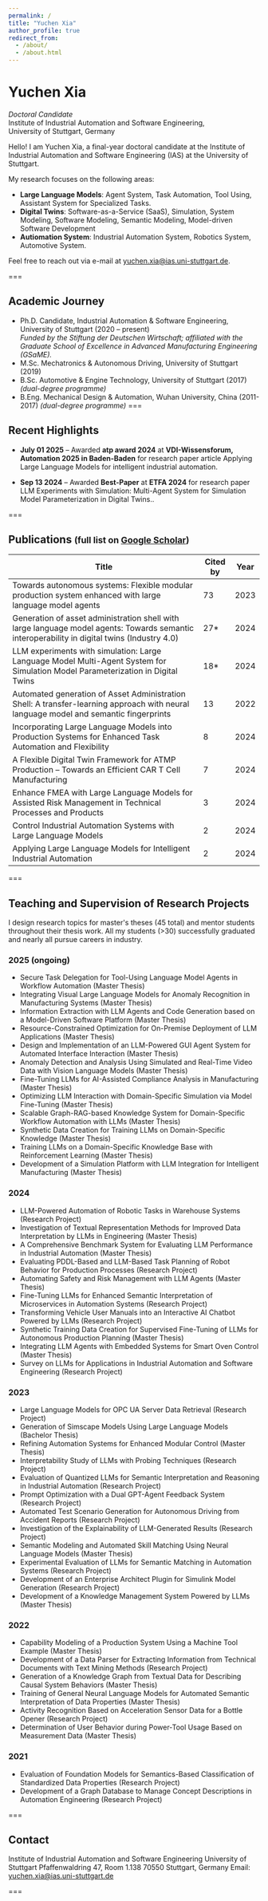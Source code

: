 ```yaml
---
permalink: /
title: "Yuchen Xia"
author_profile: true
redirect_from: 
  - /about/
  - /about.html
---
```


# Yuchen Xia  
*Doctoral Candidate*  
Institute of Industrial Automation and Software Engineering,  
University of Stuttgart, Germany  

Hello! I am Yuchen Xia, a final-year doctoral candidate at the Institute of Industrial Automation and Software Engineering (IAS) at the University of Stuttgart.

My research focuses on the following areas:  
* **Large Language Models**: Agent System, Task Automation, Tool Using, Assistant System for Specialized Tasks.  
* **Digital Twins**: Software-as-a-Service (SaaS), Simulation, System Modeling, Software Modeling, Semantic Modeling, Model-driven Software Development
* **Autiomation System**: Industrial Automation System, Robotics System, Automotive System. 

Feel free to reach out via e-mail at yuchen.xia@ias.uni-stuttgart.de.

===
## Academic Journey
* Ph.D. Candidate, Industrial Automation & Software Engineering, University of Stuttgart (2020 – present)  
  *Funded by the Stiftung der Deutschen Wirtschaft; affiliated with the Graduate School of Excellence in Advanced Manufacturing Engineering (GSaME).*
* M.Sc. Mechatronics & Autonomous Driving, University of Stuttgart (2019)
* B.Sc. Automotive & Engine Technology, University of Stuttgart (2017)  
  *(dual-degree programme)*
* B.Eng. Mechanical Design & Automation, Wuhan University, China (2011-2017)
  *(dual-degree programme)*
===

## Recent Highlights
* **July 01 2025** – Awarded **atp award 2024** at **VDI-Wissensforum, Automation 2025 in Baden-Baden** for research paper article Applying Large Language Models for intelligent industrial automation. 

* **Sep 13 2024** – Awarded **Best-Paper** at **ETFA 2024** for research paper LLM Experiments with Simulation: Multi-Agent System for Simulation Model Parameterization in Digital Twins..  

===
## Publications <small>(full list on <a href="https://scholar.google.de/citations?user=hi1srxkAAAAJ" target="\_blank">Google Scholar</a>)</small>
| Title                                                                                                                                        | Cited by | Year |
|----------------------------------------------------------------------------------------------------------------------------------------------|----------|------|
| Towards autonomous systems: Flexible modular production system enhanced with large language model agents                                     | 73       | 2023 |
| Generation of asset administration shell with large language model agents: Towards semantic interoperability in digital twins (Industry 4.0) | 27*      | 2024 |
| LLM experiments with simulation: Large Language Model Multi-Agent System for Simulation Model Parameterization in Digital Twins              | 18*      | 2024 |
| Automated generation of Asset Administration Shell: A transfer-learning approach with neural language model and semantic fingerprints        | 13       | 2022 |
| Incorporating Large Language Models into Production Systems for Enhanced Task Automation and Flexibility                                    | 8        | 2024 |
| A Flexible Digital Twin Framework for ATMP Production – Towards an Efficient CAR T Cell Manufacturing                                        | 7        | 2024 |
| Enhance FMEA with Large Language Models for Assisted Risk Management in Technical Processes and Products                                     | 3        | 2024 |
| Control Industrial Automation Systems with Large Language Models                                                                             | 2        | 2024 |
| Applying Large Language Models for Intelligent Industrial Automation                                                                         | 2        | 2024 |



===
## Teaching and Supervision of Research Projects

I design research topics for master's theses (45 total) and mentor students throughout their thesis work. All my students (>30) successfully graduated and nearly all pursue careers in industry.

### 2025 (ongoing)
- Secure Task Delegation for Tool-Using Language Model Agents in Workflow Automation  (Master Thesis)  
- Integrating Visual Large Language Models for Anomaly Recognition in Manufacturing Systems (Master Thesis)  
- Information Extraction with LLM Agents and Code Generation based on a Model-Driven Software Platform (Master Thesis)  
- Resource-Constrained Optimization for On-Premise Deployment of LLM Applications (Master Thesis)  
- Design and Implementation of an LLM-Powered GUI Agent System for Automated Interface Interaction (Master Thesis)  
- Anomaly Detection and Analysis Using Simulated and Real-Time Video Data with Vision Language Models (Master Thesis)  
- Fine-Tuning LLMs for AI-Assisted Compliance Analysis in Manufacturing (Master Thesis)  
- Optimizing LLM Interaction with Domain-Specific Simulation via Model Fine-Tuning (Master Thesis)  
- Scalable Graph-RAG-based Knowledge System for Domain-Specific Workflow Automation with LLMs (Master Thesis)  
- Synthetic Data Creation for Training LLMs on Domain-Specific Knowledge (Master Thesis)  
- Training LLMs on a Domain-Specific Knowledge Base with Reinforcement Learning (Master Thesis)  
- Development of a Simulation Platform with LLM Integration for Intelligent Manufacturing (Master Thesis)  

### 2024
- LLM-Powered Automation of Robotic Tasks in Warehouse Systems (Research Project)  
- Investigation of Textual Representation Methods for Improved Data Interpretation by LLMs in Engineering (Master Thesis)  
- A Comprehensive Benchmark System for Evaluating LLM Performance in Industrial Automation (Master Thesis)  
- Evaluating PDDL-Based and LLM-Based Task Planning of Robot Behavior for Production Processes (Research Project)  
- Automating Safety and Risk Management with LLM Agents (Master Thesis)  
- Fine-Tuning LLMs for Enhanced Semantic Interpretation of Microservices in Automation Systems (Research Project)  
- Transforming Vehicle User Manuals into an Interactive AI Chatbot Powered by LLMs (Research Project)  
- Synthetic Training Data Creation for Supervised Fine-Tuning of LLMs for Autonomous Production Planning (Master Thesis)  
- Integrating LLM Agents with Embedded Systems for Smart Oven Control (Master Thesis)  
- Survey on LLMs for Applications in Industrial Automation and Software Engineering (Research Project)  

### 2023
- Large Language Models for OPC UA Server Data Retrieval (Research Project)  
- Generation of Simscape Models Using Large Language Models (Bachelor Thesis)  
- Refining Automation Systems for Enhanced Modular Control (Master Thesis)  
- Interpretability Study of LLMs with Probing Techniques (Research Project)  
- Evaluation of Quantized LLMs for Semantic Interpretation and Reasoning in Industrial Automation (Research Project)  
- Prompt Optimization with a Dual GPT-Agent Feedback System (Research Project)  
- Automated Test Scenario Generation for Autonomous Driving from Accident Reports (Research Project)  
- Investigation of the Explainability of LLM-Generated Results (Research Project)  
- Semantic Modeling and Automated Skill Matching Using Neural Language Models (Master Thesis)  
- Experimental Evaluation of LLMs for Semantic Matching in Automation Systems (Research Project)  
- Development of an Enterprise Architect Plugin for Simulink Model Generation (Research Project)  
- Development of a Knowledge Management System Powered by LLMs (Master Thesis)  

### 2022
- Capability Modeling of a Production System Using a Machine Tool Example (Master Thesis)  
- Development of a Data Parser for Extracting Information from Technical Documents with Text Mining Methods (Research Project)  
- Generation of a Knowledge Graph from Textual Data for Describing Causal System Behaviors (Master Thesis)  
- Training of General Neural Language Models for Automated Semantic Interpretation of Data Properties (Master Thesis)  
- Activity Recognition Based on Acceleration Sensor Data for a Bottle Opener (Research Project)  
- Determination of User Behavior during Power-Tool Usage Based on Measurement Data (Master Thesis)  

### 2021
- Evaluation of Foundation Models for Semantics-Based Classification of Standardized Data Properties (Research Project)  
- Development of a Graph Database to Manage Concept Descriptions in Automation Engineering (Research Project)  

===

## Contact
Institute of Industrial Automation and Software Engineering
University of Stuttgart
Pfaffenwaldring 47, Room 1.138
70550 Stuttgart, Germany
Email: yuchen.xia@ias.uni-stuttgart.de

===
